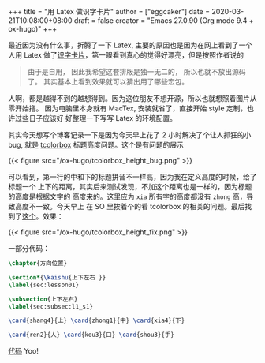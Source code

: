 +++
title = "用 Latex 做识字卡片"
author = ["eggcaker"]
date = 2020-03-21T10:08:00+08:00
draft = false
creator = "Emacs 27.0.90 (Org mode 9.4 + ox-hugo)"
+++

最近因为没有什么事，折腾了一下 Latex, 主要的原因也是因为在网上看到了一个人用 Latex
做了[识字卡片](https://c-tan.com/zh/post/latex-hanzi-gezi/)，第一眼看到真心的觉得好漂亮，但是按照作者说的

> 由于是自用， 因此我希望这套排版是独一无二的， 所以也就不放出源码了。
> 其实基本上看到效果就可以猜出用了哪些宏包。

人啊，都是越得不到的越想得到。因为这位朋友不想开源，所以也就想照着图片从零开始撸。
因为电脑里本身就有 MacTex, 安装就省了，直接开始 style 定制，也许过些日子应该好
好整理一下写写 Latex 的环境配置。

其实今天想写个博客记录一下是因为今天早上花了 2 小时解决了个让人抓狂的小 bug, 就是
[tcolorbox](https://ctan.org/pkg/tcolorbox?lang=en) 标题高度问题。这个是有问题的展示

{{< figure src="/ox-hugo/tcolorbox_height_bug.png" >}}

可以看到，第一行的中和下的标题拼音不一样高，因为我在定义高度的时候，给了标题一个
上下的距离，其实后来测试发现，不加这个距离也是一样的，因为标题的高度是根据文字的
高度来的。这里应为 `xia` 所有字的高度都没有 `zhong` 高，导致高度不一致。今天早上
在 SO 里挨着个的看 tcolorbox 的相关的问题。最后找到了[这个](https://tex.stackexchange.com/questions/435486/enforce-total-height-of-tcolorbox-title)。效果：

{{< figure src="/ox-hugo/tcolorbox_height_fix.png" >}}

一部分代码：

```latex
\chapter{方向位置}

\section*{\kaishu{上下左右 }}
\label{sec:lesson01}

\subsection{上下左右}
\label{sec:subsec:l1_s1}

\card{shang4}{上} \card{zhong1}{中} \card{xia4}{下}

\card{ren2}{人} \card{kou3}{口} \card{shou3}{手}
```

[代码](https://github.com/eggcaker/duolingo-with-latex) Yoo!
